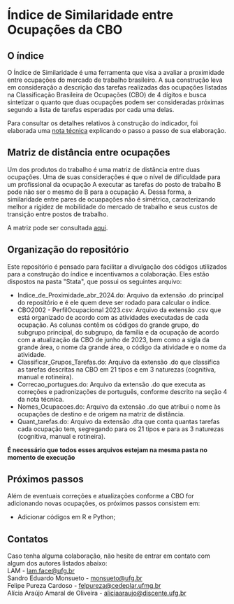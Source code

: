 # Índice de Similaridade entre Ocupações da CBO

## O índice

O Índice de Similaridade é uma ferramenta que visa a avaliar a proximidade entre ocupações do mercado de trabalho brasileiro. A sua construção leva em consideração a descrição das tarefas realizadas das ocupações listadas na Classificação Brasileira de Ocupações (CBO) de 4 dígitos e busca sintetizar o quanto que duas ocupações podem ser consideradas próximas segundo a lista de tarefas esperadas por cada uma delas.

Para consultar os detalhes relativos à construção do indicador, foi elaborada uma [nota técnica](https://eco.face.ufg.br/n/182166-texto-para-discussao-n-101) explicando o passo a passo de sua elaboração.

## Matriz de distância entre ocupações

Um dos produtos do trabalho é uma matriz de distância entre duas ocupações. Uma de suas considerações é que o nível de dificuldade para um profissional da ocupação A executar as tarefas do posto de trabalho B pode não ser o mesmo de B para a ocupação A. Dessa forma, a similaridade entre pares de ocuapações não é simétrica, caracterizando melhor a rigidez de mobilidade do mercado de trabalho e seus custos de transição entre postos de trabalho.

A matriz pode ser consultada [aqui](https://data.mendeley.com/datasets/vstnv3vdns/1).

## Organização do repositório

Este repositório é pensado para facilitar a divulgação dos códigos utilizados para a construção do índice e incentivamos a colaboração. Eles estão dispostos na pasta "Stata", que possui os seguintes arquivo:

* Indice_de_Proximidade_abr_2024.do: Arquivo da extensão .do principal do repositório e é ele quem deve ser rodado para calcular o índice.
* CBO2002 - PerfilOcupacional 2023.csv: Arquivo da extensão .csv que está organizado de acordo com as atividades executadas de cada ocupação. As colunas contêm os códigos do grande grupo, do subgrupo principal, do subgrupo, da família e da ocupação de acordo com a atualização da CBO de junho de 2023, bem como a sigla da grande área, o nome da grande área, o código da atividade e o nome da atividade.
* Classificar_Grupos_Tarefas.do: Arquivo da extensão .do que classifica as tarefas descritas na CBO em 21 tipos e em 3 naturezas (cognitiva, manual e rotineira).
* Correcao_portugues.do: Arquivo da extensão .do que executa as correções e padronizações de português, conforme descrito na seção 4 da nota técnica.
* Nomes_Ocupacoes.do: Arquivo da extensão .do que atribui o nome às ocupações de destino e de origem na matriz de distância.
* Quant_tarefas.do: Arquivo da extensão .dta que conta quantas tarefas cada ocupação tem, segregando para os 21 tipos e para as 3 naturezas (cognitiva, manual e rotineira).

**É necessário que todos esses arquivos estejam na mesma pasta no momento de execução**

## Próximos passos

Além de eventuais correções e atualizações conforme a CBO for adicionando novas ocupações, os próximos passos consistem em:

* Adicionar códigos em R e Python;

## Contatos

Caso tenha alguma colaboração, não hesite de entrar em contato com algum dos autores listados abaixo:  
LAM - lam.face@ufg.br  
Sandro Eduardo Monsueto - monsueto@ufg.br  
Felipe Pureza Cardoso - felpureza@cedeplar.ufmg.br  
Alícia Araújo Amaral de Oliveira - aliciaaraujo@discente.ufg.br  


